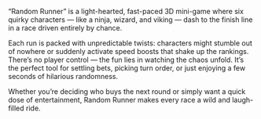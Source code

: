 “Random Runner” is a light-hearted, fast-paced 3D mini-game where six quirky characters — like a ninja, wizard, and viking — dash to the finish line in a race driven entirely by chance.

Each run is packed with unpredictable twists: characters might stumble out of nowhere or suddenly activate speed boosts that shake up the rankings. There’s no player control — the fun lies in watching the chaos unfold. It’s the perfect tool for settling bets, picking turn order, or just enjoying a few seconds of hilarious randomness.

Whether you’re deciding who buys the next round or simply want a quick dose of entertainment, Random Runner makes every race a wild and laugh-filled ride.
